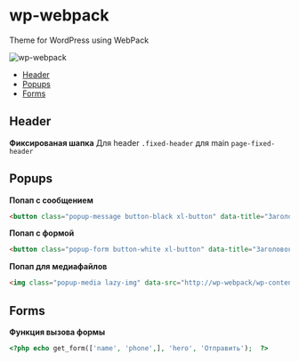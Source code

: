 #  wp-webpack
<p>Theme for WordPress using WebPack</p>

![wp-webpack](https://www.makedo.net/wp-content/uploads/2019/02/wpandwp.png)

* [Header](https://github.com/spl1t/wp-webpack#header)
* [Popups](https://github.com/spl1t/wp-webpack#popups)
* [Forms](https://github.com/spl1t/wp-webpack#forms)

##  Header

**Фиксированая шапка**
Для  header `.fixed-header` для main `page-fixed-header`

##  Popups

**Попап с сообщением**  

```html
<button class="popup-message button-black xl-button" data-title="Заголовок попапчика" data-text="Какой то текст">Попап с сообщением</button>
```

**Попап с формой**  

```html
<button class="popup-form button-white xl-button" data-title="Заголовок попапчика" data-text="Какой то текст">Попап с формой</button>
```
**Попап для медиафайлов**  

```html
<img class="popup-media lazy-img" data-src="http://wp-webpack/wp-content/uploads/2021/09/1.webp" alt="">
```


##  Forms

**Функция вызова формы**  

```php
<?php echo get_form(['name', 'phone',], 'hero', 'Отправить');  ?>
```







